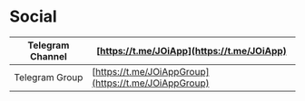 # Social

| Telegram Channel | [https://t.me/JOiApp](https://t.me/JOiApp)           |
| ---------------- | ---------------------------------------------------- |
| Telegram Group   | [https://t.me/JOiAppGroup](https://t.me/JOiAppGroup) |
